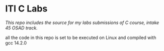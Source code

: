 # ITI C Labs

*This repo includes the source for my labs submissions of C course, intake 45 OSAD track.*

all the code in this repo is set to be executed on Linux and compiled with gcc 14.2.0
